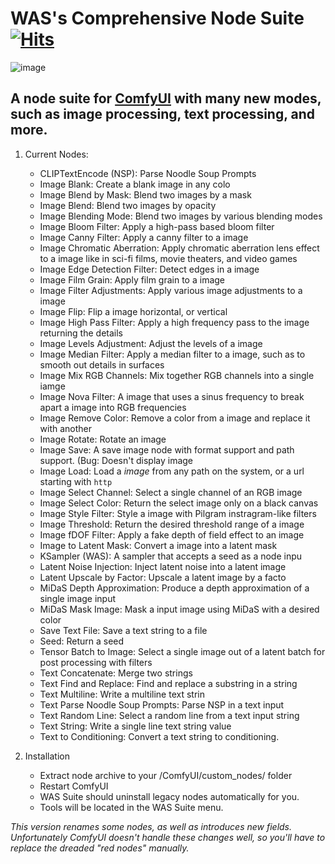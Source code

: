 # WAS's Comprehensive Node Suite [![Hits](https://hits.seeyoufarm.com/api/count/incr/badge.svg?url=https%3A%2F%2Fgithub.com%2FWASasquatch%2Fwas-node-suite-comfyui&count_bg=%233D9CC8&title_bg=%23555555&icon=&icon_color=%23E7E7E7&title=hits&edge_flat=false)](https://hits.seeyoufarm.com)

![image](https://user-images.githubusercontent.com/1151589/227418056-d6928b42-2492-414c-9c16-21e50d976cf5.png) 

## A node suite for [ComfyUI]([https://github.com/comfyanonymous](https://github.com/comfyanonymous/ComfyUI)) with many new modes, such as image processing, text processing, and more. 

1. Current Nodes:
    - CLIPTextEncode (NSP): Parse Noodle Soup Prompts
    - Image Blank: Create a blank image in any colo
    - Image Blend by Mask: Blend two images by a mask
    - Image Blend: Blend two images by opacity
    - Image Blending Mode: Blend two images by various blending modes
    - Image Bloom Filter: Apply a high-pass based bloom filter
    - Image Canny Filter: Apply a canny filter to a image
    - Image Chromatic Aberration: Apply chromatic aberration lens effect to a image like in sci-fi films, movie theaters, and video games
    - Image Edge Detection Filter: Detect edges in a image
    - Image Film Grain: Apply film grain to a image
    - Image Filter Adjustments: Apply various image adjustments to a image
    - Image Flip: Flip a image horizontal, or vertical
    - Image High Pass Filter: Apply a high frequency pass to the image returning the details
    - Image Levels Adjustment: Adjust the levels of a image
    - Image Median Filter: Apply a median filter to a image, such as to smooth out details in surfaces
    - Image Mix RGB Channels: Mix together RGB channels into a single iamge
    - Image Nova Filter: A image that uses a sinus frequency to break apart a image into RGB frequencies
    - Image Remove Color: Remove a color from a image and replace it with another
    - Image Rotate: Rotate an image
    - Image Save: A save image node with format support and path support. (Bug: Doesn't display image
    - Image Load: Load a *image* from any path on the system, or a url starting with `http`
    - Image Select Channel: Select a single channel of an RGB image
    - Image Select Color: Return the select image only on a black canvas
    - Image Style Filter: Style a image with Pilgram instragram-like filters
    - Image Threshold: Return the desired threshold range of a image
    - Image fDOF Filter: Apply a fake depth of field effect to an image
    - Image to Latent Mask: Convert a image into a latent mask
    - KSampler (WAS): A sampler that accepts a seed as a node inpu
    - Latent Noise Injection: Inject latent noise into a latent image
    - Latent Upscale by Factor: Upscale a latent image by a facto
    - MiDaS Depth Approximation: Produce a depth approximation of a single image input
    - MiDaS Mask Image: Mask a input image using MiDaS with a desired color
    - Save Text File: Save a text string to a file
    - Seed: Return a seed
    - Tensor Batch to Image: Select a single image out of a latent batch for post processing with filters
    - Text Concatenate: Merge two strings
    - Text Find and Replace: Find and replace a substring in a string
    - Text Multiline: Write a multiline text strin
    - Text Parse Noodle Soup Prompts: Parse NSP in a text input
    - Text Random Line: Select a random line from a text input string
    - Text String: Write a single line text string value
    - Text to Conditioning: Convert a text string to conditioning.

2. Installation
    - Extract node archive to your /ComfyUI/custom_nodes/ folder
    - Restart ComfyUI
    - WAS Suite should uninstall legacy nodes automatically for you.
    - Tools will be located in the WAS Suite menu.

*This version renames some nodes, as well as introduces new fields. Unfortunately ComfyUI doesn't handle these changes well, so you'll have to replace the dreaded "red nodes" manually.*

